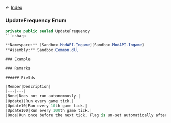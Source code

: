 ← [Index](Api-Index)

### UpdateFrequency Enum

```csharp
private public sealed UpdateFrequency
```csharp

**Namespace:** [Sandbox.ModAPI.Ingame](Sandbox.ModAPI.Ingame)  
**Assembly:** Sandbox.Common.dll

### Example

### Remarks

###### Fields

|Member|Description|
|---|---|
|None|Does not run autonomously.|
|Update1|Run every game tick.|
|Update10|Run every 10th game tick.|
|Update100|Run every 100th game tick.|
|Once|Run once before the next tick. Flag is un-set automatically after the update|

